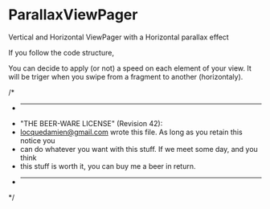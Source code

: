 ParallaxViewPager
=================

Vertical and Horizontal ViewPager with a Horizontal parallax effect

If you follow the code structure, 

You can decide to apply (or not) a speed on each element of your view. 
It will be triger when you swipe from a fragment to another (horizontaly).


/*
 * ----------------------------------------------------------------------------
 * "THE BEER-WARE LICENSE" (Revision 42):
 * <locquedamien@gmail.com> wrote this file. As long as you retain this notice you
 * can do whatever you want with this stuff. If we meet some day, and you think
 * this stuff is worth it, you can buy me a beer in return.
 * ----------------------------------------------------------------------------
 */